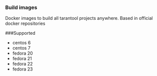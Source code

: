 ### Build images
Docker images to build all tarantool projects anywhere. Based in official docker repositories

###Supported
* centos 6
* centos 7
* fedora 20
* fedora 21
* fedora 22
* fedora 23
